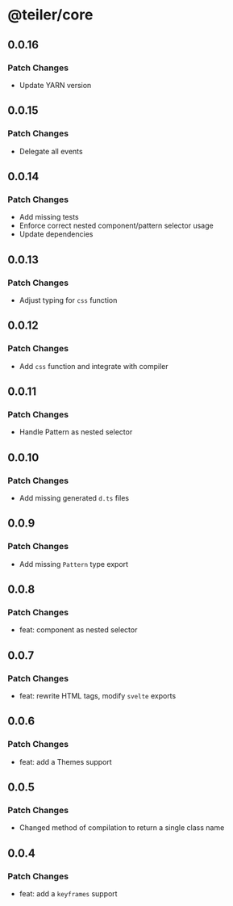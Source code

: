 # @teiler/core

## 0.0.16

### Patch Changes

- Update YARN version

## 0.0.15

### Patch Changes

- Delegate all events

## 0.0.14

### Patch Changes

- Add missing tests
- Enforce correct nested component/pattern selector usage
- Update dependencies

## 0.0.13

### Patch Changes

- Adjust typing for `css` function

## 0.0.12

### Patch Changes

- Add `css` function and integrate with compiler

## 0.0.11

### Patch Changes

- Handle Pattern as nested selector

## 0.0.10

### Patch Changes

- Add missing generated `d.ts` files

## 0.0.9

### Patch Changes

- Add missing `Pattern` type export

## 0.0.8

### Patch Changes

- feat: component as nested selector

## 0.0.7

### Patch Changes

- feat: rewrite HTML tags, modify `svelte` exports

## 0.0.6

### Patch Changes

- feat: add a Themes support

## 0.0.5

### Patch Changes

- Changed method of compilation to return a single class name

## 0.0.4

### Patch Changes

- feat: add a `keyframes` support
